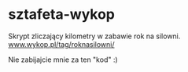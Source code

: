 sztafeta-wykop
==============
Skrypt zliczający kilometry w zabawie rok na silowni. www.wykop.pl/tag/roknasilowni/

Nie zabijajcie mnie za ten "kod" :)


